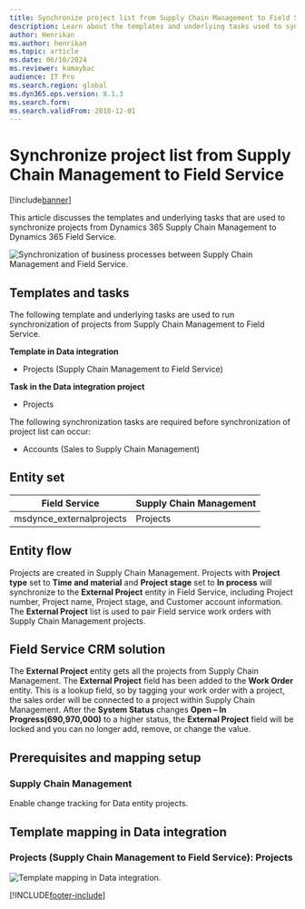 ```yaml
---
title: Synchronize project list from Supply Chain Management to Field Service
description: Learn about the templates and underlying tasks used to synchronize projects from Dynamics 365 Supply Chain Management to Dynamics 365 Field Service.
author: Henrikan
ms.author: henrikan
ms.topic: article
ms.date: 06/10/2024
ms.reviewer: kamaybac
audience: IT Pro
ms.search.region: global
ms.dyn365.ops.version: 8.1.3
ms.search.form: 
ms.search.validFrom: 2018-12-01
---
```


# Synchronize project list from Supply Chain Management to Field Service

[!include[banner](../../../finance/includes/banner.md)]

This article discusses the templates and underlying tasks that are used to synchronize projects from Dynamics 365 Supply Chain Management to Dynamics 365 Field Service.

![Synchronization of business processes between Supply Chain Management and Field Service.](../../../supply-chain/sales-marketing/media/FSProjectOW.png)

## Templates and tasks
The following template and underlying tasks are used to run synchronization of projects from Supply Chain Management to Field Service.

**Template in Data integration**
- Projects (Supply Chain Management to Field Service)

**Task in the Data integration project**
- Projects

The following synchronization tasks are required before synchronization of project list can occur:
- Accounts (Sales to Supply Chain Management) 

## Entity set
| Field Service           | Supply Chain Management  |
|-------------------------|-------------------------|
|msdynce_externalprojects |	Projects                |

## Entity flow
Projects are created in Supply Chain Management. Projects with **Project type** set to **Time and material** and **Project stage** set to **In process** will synchronize to the **External Project** entity in Field Service, including Project number, Project name, Project stage, and Customer account information. The **External Project** list is used to pair Field service work orders with Supply Chain Management projects.

## Field Service CRM solution
The **External Project** entity gets all the projects from Supply Chain Management. The **External Project** field has been added to the **Work Order** entity. This is a lookup field, so by tagging your work order with a project, the sales order will be connected to a project within Supply Chain Management. After the **System Status** changes **Open – In Progress(690,970,000)** to a higher status, the **External Project** field will be locked and you can no longer add, remove, or change the value.

## Prerequisites and mapping setup
### Supply Chain Management
Enable change tracking for Data entity projects.

## Template mapping in Data integration


### Projects (Supply Chain Management to Field Service): Projects

![Template mapping in Data integration.](../../../supply-chain/sales-marketing/media/FSProject1.png)


[!INCLUDE[footer-include](../../../includes/footer-banner.md)]
